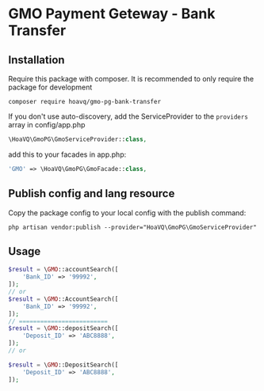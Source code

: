 # GMO Payment Geteway - Bank Transfer

## Installation

Require this package with composer. It is recommended to only require the package for development

```shell
composer require hoavq/gmo-pg-bank-transfer
```

If you don't use auto-discovery, add the ServiceProvider to the `providers` array in config/app.php

```php
\HoaVQ\GmoPG\GmoServiceProvider::class,
```

add this to your facades in app.php:

```php
'GMO' => \HoaVQ\GmoPG\GmoFacade::class,
```
## Publish config and lang resource
Copy the package config to your local config with the publish command:

```shell
php artisan vendor:publish --provider="HoaVQ\GmoPG\GmoServiceProvider"
```

## Usage
```php
$result = \GMO::accountSearch([
    'Bank_ID' => '99992',
]);
// or 
$result = \GMO::AccountSearch([
    'Bank_ID' => '99992',
]);
// =========================
$result = \GMO::depositSearch([
    'Deposit_ID' => 'ABC8888',
]);
// or

$result = \GMO::DepositSearch([
    'Deposit_ID' => 'ABC8888',
]);
```
